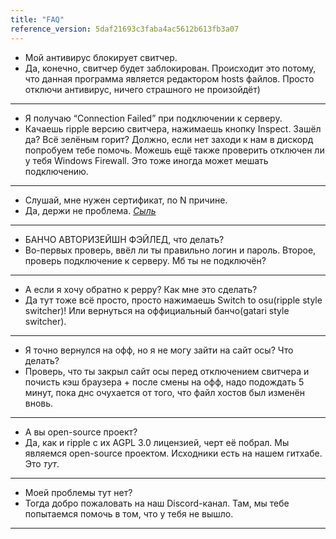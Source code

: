 ```yaml
---
title: "FAQ"
reference_version: 5daf21693c3faba4ac5612b613fb3a07
---
```

- Мой антивирус блокирует свитчер.
- Да, конечно, свитчер будет заблокирован. Происходит это потому, что данная программа является редактором hosts файлов. Просто отключи антивирус, ничего страшного не произойдёт)

-----------------------

- Я получаю “Connection Failed” при подключении к серверу.
- Качаешь ripple версию свитчера, нажимаешь кнопку Inspect. Зашёл да? Всё зелёным горит? Должно, если нет заходи к нам в дискорд попробуем тебе помочь. Можешь ещё также проверить отключен ли у тебя Windows Firewall. Это тоже иногда может мешать подключению.

-----------------------

- Слушай, мне нужен сертификат, по N причине.
- Да, держи не проблема. [*Сыль*](https://cdn.discordapp.com/attachments/514386067521142784/546689753299288075/kurikku.crt)

-----------------------

- БАНЧО АВТОРИЗЕЙШН ФЭЙЛЕД, что делать?
- Во-первых проверь, ввёл ли ты правильно логин и пароль. Второе, проверь подключение к серверу. Мб ты не подключён?

-----------------------

- А если я хочу обратно к peppy? Как мне это сделать?
- Да тут тоже всё просто, просто нажимаешь Switch to osu(ripple style switcher)! Или вернуться на оффициальный банчо(gatari style switcher).

-----------------------

- Я точно вернулся на офф, но я не могу зайти на сайт осы? Что делать?
- Проверь, что ты закрыл сайт осы перед отключением свитчера и почисть кэш браузера + после смены на офф, надо подождать 5 минут, пока днс очухается от того, что файл хостов был изменён вновь.

-----------------------

- А вы open-source проект?
- Да, как и ripple с их AGPL 3.0 лицензией, черт её побрал. Мы являемся open-source проектом. Исходники есть на нашем гитхабе. Это *тут*.

-----------------------

- Моей проблемы тут нет?
- Тогда добро пожаловать на наш Discord-канал. Там, мы тебе попытаемся помочь в том, что у тебя не вышло.

-----------------------
